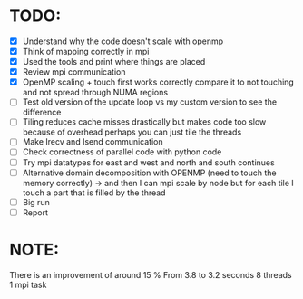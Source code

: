 # TODO:

- [x] Understand why the code doesn't scale with openmp
- [x] Think of mapping correctly in mpi
- [x] Used the tools and print where things are placed
- [x] Review mpi communication
- [x] OpenMP scaling + touch first works correctly compare it to not touching and not spread through NUMA regions
- [ ] Test old version of the update loop vs my custom version to see the difference
- [ ] Tiling reduces cache misses drastically but makes code too slow because of overhead perhaps you can just tile the threads
- [ ] Make Irecv and Isend communication
- [ ] Check correctness of parallel code with python code
- [ ] Try mpi datatypes for east and west and north and south continues
- [ ] Alternative domain decomposition with OPENMP (need to touch the memory correctly) -> and then I can mpi scale by node
      but for each tile I touch a part that is filled by the thread
- [ ] Big run
- [ ] Report

# NOTE:

There is an improvement of around 15 %
From 3.8 to 3.2 seconds 8 threads 1 mpi task
